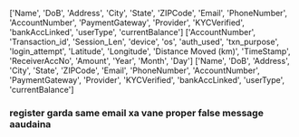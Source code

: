 ['Name', 'DoB', 'Address', 'City', 'State', 'ZIPCode', 'Email', 'PhoneNumber', 'AccountNumber', 'PaymentGateway', 'Provider', 'KYCVerified', 'bankAccLinked', 'userType', 'currentBalance']
['AccountNumber', 'Transaction_id', 'Session_Len', 'device', 'os', 'auth_used', 'txn_purpose', 'login_attempt', 'Latitude', 'Longitude', 'Distance Moved (km)', 'TimeStamp', 'ReceiverAccNo', 'Amount', 'Year', 'Month', 'Day']
['Name', 'DoB', 'Address', 'City', 'State', 'ZIPCode', 'Email', 'PhoneNumber', 'AccountNumber', 'PaymentGateway', 'Provider', 'KYCVerified', 'bankAccLinked', 'userType', 'currentBalance']


### register garda same email xa vane proper false message aaudaina
